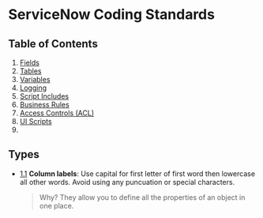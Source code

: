 # ServiceNow Coding Standards

## Table of Contents

1. [Fields](#fields)
2. [Tables](#tables)
3. [Variables](#variables)
4. [Logging](#logging)
4. [Script Includes](#script-includes)
5. [Business Rules](#business-rules)
6. [Access Controls (ACL)](#access-control)
6. [UI Scripts](#ui-scripts)
7. 

## Types
<a name="fields--column-label"></a><a name="1.1"></a>
- [1.1](#fields--column-label) **Column labels**: Use capital for first letter of first word then lowercase all other words. Avoid using any puncuation or special characters.
    > Why? They allow you to define all the properties of an object in one place.
